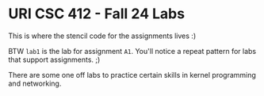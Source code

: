 # URI CSC 412 - Fall 24 Labs

This is where the stencil code for the assignments lives :)

BTW `lab1` is the lab for assignment `A1`. You'll notice a repeat pattern for labs that support assignments. ;)

There are some one off labs to practice certain skills in kernel programming and networking.